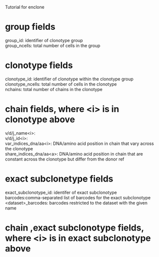 Tutorial for enclone

# group fields  
group_id: identifier of clonotype group  
group_ncells: total number of cells in the group  
# clonotype fields  
clonotype_id: identifier of clonotype within the clonotype group  
clonotype_ncells: total number of  cells in the clonotype  
nchains: total number of chains in the clonotype  
# chain fields, where \<i> is in clonotype above  
v/d/j_name\<i>:  
v/d/j_id\<i>:  
var_indices_dna/aa\<i>: DNA/amino acid position in chain that vary across the clonotype  
share_indices_dna/aa\<a>: DNA/amino acid position in chain that are constant across the clonotype but differ from the donor ref  
# exact subclonetype fields
exact_subclonotype_id: identifer of exact subclonotype  
barcodes:comma-separated list of barcodes for the exact subclonotype  
\<dataset>_barcodes: barcodes restricted to the dataset with the given name  
# chain ,exact subclonotype fields, where \<i> is in exact subclonotype above  

